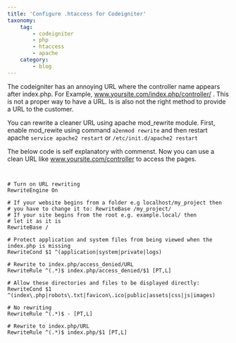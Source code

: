 ```yaml
---
title: 'Configure .htaccess for Codeigniter'
taxonomy:
    tag:
        - codeigniter
        - php
        - htaccess
        - apache
    category:
        - blog
---
```


The codeigniter has an annoying URL where the controller name appears after index.php. For Example, www.yoursite.com/index.php/controller/ . This is not a proper way to have a URL. Is is also not the right method to provide a URL to the customer. 

You can rewrite a cleaner URL using apache mod_rewrite module.
First, enable mod_rewite using command <code>a2enmod rewrite</code> and then restart apache <code>service apache2 restart</code> or <code>/etc/init.d/apache2 restart</code>

The below code is self explanatory with commenst. Now you can use a clean URL like www.yoursite.com/controller to access the pages.

<pre><code class='apache'>
<IfModule mod_rewrite.c>
# Turn on URL rewriting
RewriteEngine On

# If your website begins from a folder e.g localhost/my_project then 
# you have to change it to: RewriteBase /my_project/
# If your site begins from the root e.g. example.local/ then
# let it as it is
RewriteBase /

# Protect application and system files from being viewed when the index.php is missing
RewriteCond $1 ^(application|system|private|logs)

# Rewrite to index.php/access_denied/URL
RewriteRule ^(.*)$ index.php/access_denied/$1 [PT,L]

# Allow these directories and files to be displayed directly:
RewriteCond $1 ^(index\.php|robots\.txt|favicon\.ico|public|assets|css|js|images)

# No rewriting
RewriteRule ^(.*)$ - [PT,L]

# Rewrite to index.php/URL
RewriteRule ^(.*)$ index.php/$1 [PT,L]
</IfModule>
</pre></code>